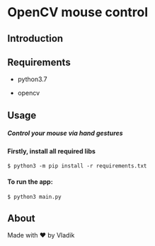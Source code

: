 # OpenCV mouse control


## Introduction

## Requirements
* python3.7

* opencv



## Usage
##### Control your mouse via hand gestures

#### Firstly, install all required libs

```shell
$ python3 -m pip install -r requirements.txt
```
#### To run the app:

```
$ python3 main.py
```


## About



Made with ❤️ by Vladik